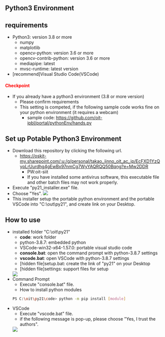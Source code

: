 ## Python3 Environment
## requirements
- Python3: version 3.8 or more
  - numpy
  - matplotlib
  - opencv-python: version 3.6 or more
  - opencv-contrib-python: version 3.6 or more
  - mediapipe: latest
  - mvsc-runtime: latest version
- [recommend]Visual Studio Code(VSCode)

#### <font color="red">Checkpoint</font>
- If you already have a python3 environment (3.8 or more version)
  - Please confirm requirements
  - This setting is competed, if the following sample code works fine on your python environment (it requires a webcam)
    - sample code: https://github.com/oit-ipbl/portal/pythonEnv/hands.py

## Set up Potable Python3 Environment
- Download this repository by clicking the following url.
  - https://oskit-my.sharepoint.com/:u:/g/personal/takao_jinno_oit_ac_jp/EcFXD1YzQypLrUurdhg4gEwBx97nmCg7WyYAQRQQ50Bqng?e=Mw2DDR
    - PW:oit-siit
    - If you have installed some antivirus software, this executable file and other batch files may not work properly.
- Execute "py21_installer.exe" file.
- Choose "Yes".
  <image src="../image/py21_installer.png">
- This installer setup the portable python environment and the portable VSCode into "C:\out\py21", and create link on your Desktop.

## How to use
- installed folder "C:\oit\py21"
  - **code**: work folder
  - python-3.8.7: embedded python
  - VSCode-win32-x64-1.57.0: portable visual studio code
  - **console.bat**: open the command prompt with python-3.8.7 settings
  - **vscode.bat**: open VSCode with python-3.8.7 settings
  - [hidden file]setup.bat: create the link of "py21" on your Desktop
  - [hidden file]settings: support files for setup
  <image src="../image/py21_folder.png">
- Command Prompt
  - Execute "console.bat" file.
  - How to install python modules
  ```sh
  PS C:\oit\py21\code> python -m pip install [module]
  ```
- VSCode
  - Execute "vscode.bat" file.
  - if the following message is pop-up, please choose "Yes, I trust the authors".
  <image src="../image/warning_VSCode[first_time].png">
